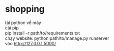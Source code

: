 # shopping

tải python về mày<br>
cài pip<br>
pip install -r path/to/requirements.txt<br>
chạy website: python path/to/manage.py runserver<br>
vào http://127.0.0.1:5000/<br>


